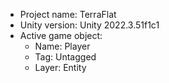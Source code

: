 <!-- UNITY CODE ASSIST INSTRUCTIONS START -->
- Project name: TerraFlat
- Unity version: Unity 2022.3.51f1c1
- Active game object:
  - Name: Player
  - Tag: Untagged
  - Layer: Entity
<!-- UNITY CODE ASSIST INSTRUCTIONS END -->